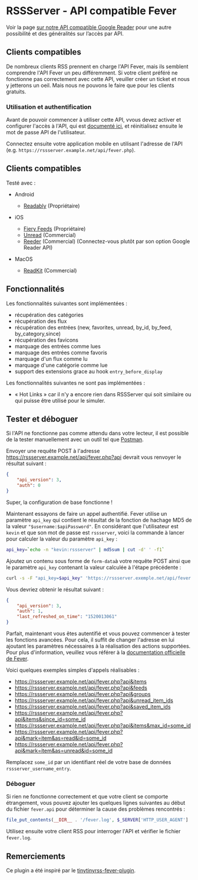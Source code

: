 # RSSServer - API compatible Fever

Voir la page [sur notre API compatible Google Reader](06_Mobile_access.md)
pour une autre possibilité et des généralités sur l’accès par API.

## Clients compatibles

De nombreux clients RSS prennent en charge l'API Fever, mais ils semblent
comprendre l'API Fever un peu différemment. Si votre client préféré ne
fonctionne pas correctement avec cette API, veuiller créer un ticket et nous
y jetterons un oeil. Mais nous ne pouvons le faire que pour les clients
gratuits.

### Utilisation et authentification

Avant de pouvoir commencer à utiliser cette API, vvous devez activer et
configurer l'accès à l'API, qui est [documenté
ici](https://rssserver.github.io/RSSServer/en/users/06_Mobile_access.html), et
réinitialisez ensuite le mot de passe API de l'utilisateur.

Connectez ensuite votre application mobile en utilisant l'adresse de l'API
(e.g. `https://rssserver.example.net/api/fever.php`).

## Clients compatibles

Testé avec :

* Android
  * [Readably](https://play.google.com/store/apps/details?id=com.isaiasmatewos.readably) (Propriétaire)

* iOS
  * [Fiery Feeds](https://apps.apple.com/app/fiery-feeds-rss-reader/id1158763303) (Propriétaire)
  * [Unread](https://apps.apple.com/app/unread-rss-reader/id1252376153) (Commercial)
  * [Reeder](https://www.reederapp.com/) (Commercial) (Connectez-vous plutôt par son option Google Reader API)

* MacOS
  * [ReadKit](https://apps.apple.com/app/readkit/id588726889) (Commercial)


## Fonctionnalités

Les fonctionnalités suivantes sont implémentées :

* récupération des catégories
* récupération des flux
* récupération des entrées (new, favorites, unread, by_id, by_feed,
  by_category,since)
* récupération des favicons
* marquage des entrées comme lues
* marquage des entrées comme favoris
* marquage d'un flux comme lu
* marquage d'une catégorie comme lue
* support des extensions grace au hook `entry_before_display`

Les fonctionnalités suivantes ne sont pas implémentées :

* « Hot Links » car il n'y a encore rien dans RSSServer qui soit similaire ou
  qui puisse être utilisé pour le simuler.

## Tester et déboguer

Si l'API ne fonctionne pas comme attendu dans votre lecteur, il est possible
de la tester manuellement avec un outil tel que
[Postman](https://www.getpostman.com/).

Envoyer une requête POST à l'adresse
https://rssserver.example.net/api/fever.php?api devrait vous renvoyer le
résultat suivant :
```json
{
	"api_version": 3,
	"auth": 0
}
```
Super, la configuration de base fonctionne !

Maintenant essayons de faire un appel authentifié. Fever utilise un
paramètre `api_key` qui contient le résultat de la fonction de hachage MD5
de la valeur `"$username:$apiPassword"`. En considérant que l'utilisateur
est `kevin` et que son mot de passe est `rssserver`, voici la commande à
lancer pour calculer la valeur du paramètre `api_key` :

```sh
api_key=`echo -n "kevin:rssserver" | md5sum | cut -d' ' -f1`
```

Ajoutez un contenu sous forme de `form-data`à votre requête POST ainsi que
le paramètre `api_key` contenant la valeur calculée à l'étape précédente :

```sh
curl -s -F "api_key=$api_key" 'https://rssserver.exemple.net/api/fever.php?api'
```

Vous devriez obtenir le résultat suivant :
```json
{
	"api_version": 3,
	"auth": 1,
	"last_refreshed_on_time": "1520013061"
}
```
Parfait, maintenant vous êtes autentifié et vous pouvez commencer à tester
les fonctions avancées. Pour cela, il suffit de changer l'adresse en lui
ajoutant les paramètres nécessaires à la réalisation des actions
supportées. Pour plus d'information, veuillez vous référer à la
[documentation officielle de Fever](https://feedafever.com/api).

Voici quelques exemples simples d'appels réalisables :

* https://rssserver.example.net/api/fever.php?api&items
* https://rssserver.example.net/api/fever.php?api&feeds
* https://rssserver.example.net/api/fever.php?api&groups
* https://rssserver.example.net/api/fever.php?api&unread_item_ids
* https://rssserver.example.net/api/fever.php?api&saved_item_ids
* https://rssserver.example.net/api/fever.php?api&items&since_id=some_id
* https://rssserver.example.net/api/fever.php?api&items&max_id=some_id
* https://rssserver.example.net/api/fever.php?api&mark=item&as=read&id=some_id
* https://rssserver.example.net/api/fever.php?api&mark=item&as=unread&id=some_id

Remplacez `some_id` par un identifiant réel de votre base de données
`rssserver_username_entry`.

### Déboguer

Si rien ne fonctionne correctement et que votre client se comporte
étrangement, vous pouvez ajouter les quelques lignes suivantes au début du
fichier `fever.api` pour déterminer la cause des problèmes rencontrés :

```php
file_put_contents(__DIR__ . '/fever.log', $_SERVER['HTTP_USER_AGENT'] . ': ' . json_encode($_REQUEST) . PHP_EOL, FILE_APPEND);
```

Utilisez ensuite votre client RSS pour interroger l'API et vérifier le
fichier `fever.log`.

## Remerciements

Ce plugin a été inspiré par le
[tinytinyrss-fever-plugin](https://github.com/dasmurphy/tinytinyrss-fever-plugin).
